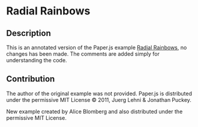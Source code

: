 # Radial Rainbows
## Description
This is an annotated version of the Paper.js example [Radial Rainbows](https://paperjs.org/examples/yourexample), no changes has been made. The comments are added simply for understanding the code.

## Contribution
The author of the original example was not provided. Paper.js is distributed under the permissive MIT License &copy; 2011, Juerg Lehni & Jonathan Puckey.

New example created by Alice Blomberg and also distributed under the permissive MIT License.